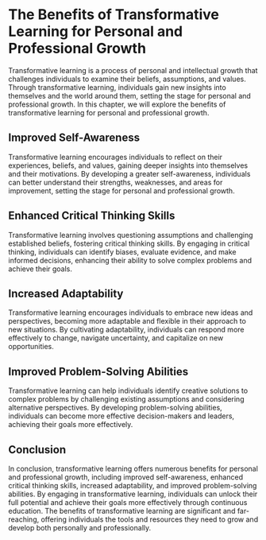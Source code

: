 The Benefits of Transformative Learning for Personal and Professional Growth
==============================================================================================================================

Transformative learning is a process of personal and intellectual growth that challenges individuals to examine their beliefs, assumptions, and values. Through transformative learning, individuals gain new insights into themselves and the world around them, setting the stage for personal and professional growth. In this chapter, we will explore the benefits of transformative learning for personal and professional growth.

Improved Self-Awareness
-----------------------

Transformative learning encourages individuals to reflect on their experiences, beliefs, and values, gaining deeper insights into themselves and their motivations. By developing a greater self-awareness, individuals can better understand their strengths, weaknesses, and areas for improvement, setting the stage for personal and professional growth.

Enhanced Critical Thinking Skills
---------------------------------

Transformative learning involves questioning assumptions and challenging established beliefs, fostering critical thinking skills. By engaging in critical thinking, individuals can identify biases, evaluate evidence, and make informed decisions, enhancing their ability to solve complex problems and achieve their goals.

Increased Adaptability
----------------------

Transformative learning encourages individuals to embrace new ideas and perspectives, becoming more adaptable and flexible in their approach to new situations. By cultivating adaptability, individuals can respond more effectively to change, navigate uncertainty, and capitalize on new opportunities.

Improved Problem-Solving Abilities
----------------------------------

Transformative learning can help individuals identify creative solutions to complex problems by challenging existing assumptions and considering alternative perspectives. By developing problem-solving abilities, individuals can become more effective decision-makers and leaders, achieving their goals more effectively.

Conclusion
----------

In conclusion, transformative learning offers numerous benefits for personal and professional growth, including improved self-awareness, enhanced critical thinking skills, increased adaptability, and improved problem-solving abilities. By engaging in transformative learning, individuals can unlock their full potential and achieve their goals more effectively through continuous education. The benefits of transformative learning are significant and far-reaching, offering individuals the tools and resources they need to grow and develop both personally and professionally.
